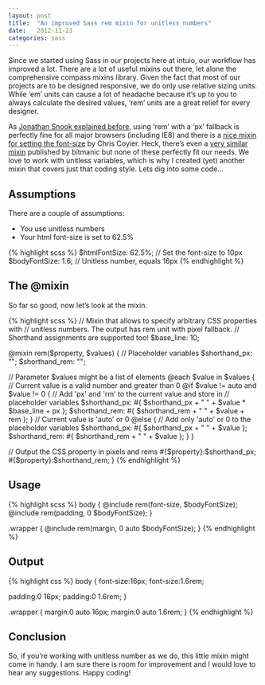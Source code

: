 ```yaml
---
layout: post
title:  "An improved Sass rem mixin for unitless numbers"
date:   2012-11-23
categories: sass
---
```


Since we started using Sass in our projects here at intuio, our workflow has improved a lot. There are a lot of useful mixins out there, let alone the comprehensive compass mixins library. Given the fact that most of our projects are to be designed responsive, we do only use relative sizing units. While ‘em’ units can cause a lot of headache because it’s up to you to always calculate the desired values, ‘rem’ units are a great relief for every designer.

As [Jonathan Snook explained before](http://snook.ca/archives/html_and_css/font-size-with-rem "View article"), using ‘rem’ with a ‘px’ fallback is perfectly fine for all major browsers (including IE8) and there is a [nice mixin for setting the font-size](http://css-tricks.com/snippets/css/less-mixin-for-rem-font-sizing/ "View article") by Chris Coyier. Heck, there’s even a [very similar mixin](https://gist.github.com/1134548 "View article") published by bitmanic but none of these perfectly fit our needs. We love to work with unitless variables, which is why I created (yet) another mixin that covers just that coding style. Lets dig into some code…

## Assumptions

There are a couple of assumptions:

* You use unitless numbers
* Your html font-size is set to 62.5%

{% highlight scss %}
$htmlFontSize: 62.5%; // Set the font-size to 10px
$bodyFontSize: 1.6; // Unitless number, equals 16px
{% endhighlight %}

## The @mixin

So far so good, now let’s look at the mixin.

{% highlight scss %}
// Mixin that allows to specify arbitrary CSS properties with
// unitless numbers. The output has rem unit with pixel fallback.
// Shorthand assignments are supported too!
$base_line: 10;

@mixin rem($property, $values)
{
  // Placeholder variables
  $shorthand_px:  "";
  $shorthand_rem: "";

  // Parameter $values might be a list of elements
  @each $value in $values
  {
    // Current value is a valid number and greater than 0
    @if $value != auto and $value != 0
    {
      // Add 'px' and 'rm' to the current value and store in
      // placeholder variables
      $shorthand_px: #{ $shorthand_px + " " + $value * $base_line + px };
      $shorthand_rem: #{ $shorthand_rem + " " + $value + rem };
    }
    // Current value is 'auto' or 0
    @else
    {
      // Add only 'auto' or 0 to the placeholder variables
      $shorthand_px: #{ $shorthand_px + " " + $value };
      $shorthand_rem: #{ $shorthand_rem + " " + $value };
    }
  }

  // Output the CSS property in pixels and rems
  #{$property}:$shorthand_px;
  #{$property}:$shorthand_rem;
}
{% endhighlight %}

## Usage

{% highlight scss %}
body
{
  @include rem(font-size, $bodyFontSize);
  @include rem(padding, 0 $bodyFontSize);
}

.wrapper
{
  @include rem(margin, 0 auto $bodyFontSize);
}
{% endhighlight %}

## Output

{% highlight css %}
body
{
  font-size:16px;
  font-size:1.6rem;

  padding:0 16px;
  padding:0 1.6rem;
}

.wrapper
{
  margin:0 auto 16px;
  margin:0 auto 1.6rem;
}
{% endhighlight %}

## Conclusion

So, if you’re working with unitless number as we do, this little mixin might come in handy. I am sure there is room for improvement and I would love to hear any suggestions. Happy coding!
